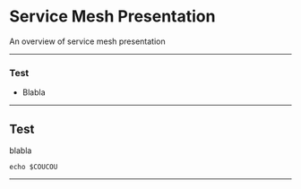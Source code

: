 # Service Mesh Presentation

An overview of service mesh presentation

---

### Test

- Blabla

---

## Test

blabla

```
echo $COUCOU
```

---